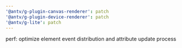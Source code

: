 ```yaml
---
'@antv/g-plugin-canvas-renderer': patch
'@antv/g-plugin-device-renderer': patch
'@antv/g-lite': patch
---
```


perf: optimize element event distribution and attribute update process
